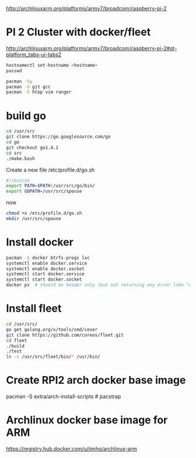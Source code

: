 http://archlinuxarm.org/platforms/armv7/broadcom/raspberry-pi-2


PI 2 Cluster with docker/fleet
=============

http://archlinuxarm.org/platforms/armv7/broadcom/raspberry-pi-2#qt-platform_tabs-ui-tabs2
```bash
hostnamectl set-hostname <hostname>
passwd
```
```bash
pacman -Sy
pacman -S git gcc
pacman -S htop vim ranger
```

# build go
```bash
cd /usr/src
git clone https://go.googlesource.com/go
cd go
git checkout go1.4.1
cd src
./make.bash
```

Create a new file /etc/profile.d/go.sh
```bash
#!/bin/sh
export PATH=$PATH:/usr/src/go/bin/
export GOPATH=/usr/src/spouse
```
now
```bash
chmod +x /etc/profile.d/go.sh
mkdir /usr/src/spouse
```
# Install docker
```bash
pacman -S docker btrfs-progs lxc
systemctl enable docker.service
systemctl enable docker.socket
systemctl start docker.service
systemctl start docker.socket
docker ps  # should be header only (but not returning any error like "dail failed" or "file not found")
```

# Install fleet
```bash
cd /usr/src/
go get golang.org/x/tools/cmd/cover
git clone https://github.com/coreos/fleet.git
cd fleet
./build
./test
ln -s /usr/src/fleet/bin/* /usr/bin/
```

# Create RPI2 arch docker base image
pacman -S extra/arch-install-scripts # pacstrap


# Archlinux docker base image for ARM

https://registry.hub.docker.com/u/jimho/archlinux-arm



